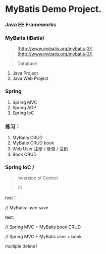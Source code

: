 # MyBatis Demo Project.

### Java EE Frameworks

### MyBaits (iBatis)

> [http://www.mybatis.org/mybatis-3/](http://www.mybatis.org/mybatis-3/)

> Database

1. Java Project
2. Java Web Project


### Spring

1. Spring MVC
2. Spring AOP
3. Spring IoC

### 练习：

1. MyBatis CRUD
2. MyBatis CRUD book
3. Web User 注册 / 登录 / 注销
4. Book CRUD

### Spring IoC / 

> Inversion of Control

>DI

test：

// MyBatis: user save 

test:

// Spring MVC + MyBaits
book CRUD

// Spring MVC + MyBatis
user + book

multiple delete?











